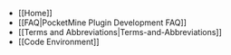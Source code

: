 * [[Home]]
* [[FAQ|PocketMine Plugin Development FAQ]]
* [[Terms and Abbreviations|Terms-and-Abbreviations]]
* [[Code Environment]]